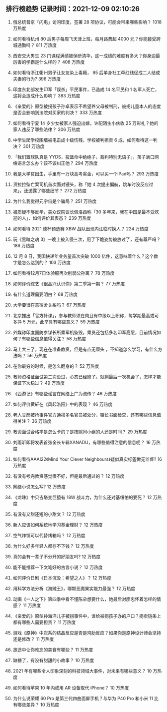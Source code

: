 
## 排行榜趋势 记录时间：2021-12-09 02:10:26
  
  1. 俄总统普京「闪电」访问印度，签署 28 项协议，可能会带来哪些影响？ 1018 万热度
    
  2. 如何看待杭州 80 后男子每周飞天津上班，每月路费超 4000 元？你能接受跨城通勤吗？ 811 万热度
    
  3. 西安交大男生 23 门课程满绩被保研清华，这一成绩的难度有多大？你身边最厉害的学霸是什么样的？ 408 万热度
    
  4. 如何看待浙江衢州男子让女友染上毒瘾， 95 后单身社工牵红线促成二人结成夫妻的行为? 396 万热度
    
  5. 印度东北部发生印军「误杀」平民事件，已造成 14 名平民和 1 名军人死亡，这将会造成什么影响？ 383 万热度
    
  6. 《亲爱的》原型被拐孩子孙卓表示不希望养父母被判刑，被拐儿童本人的态度是否会影响到法院对买家的判决？ 333 万热度
    
  7. 如何看待宁夏 14 岁少女被家人强迫出嫁，许配陌生小伙收 25 万彩礼？她的家人违反了哪些法律？ 306 万热度
    
  8. 中学生爬学校围墙被电击成十级伤残，学校被判担责 6 成，如何看待这一判决？ 301 万热度
    
  9. 「我们篮球队真是 YYDS，投篮命中绝绝子，裁判特别无语子」，孩子满口网络语言怎么办？该不该纠正他？ 294 万热度
    
  10. 我是大学贫困生，手里有一万块高考奖金，可以买一个iPad吗？ 293 万热度
    
  11. 货拉拉坠亡案司机首次面对镜头，称「她 4 次提出偏航，跳车时没反应过来」，还透露了哪些细节？ 272 万热度
    
  12. 为什么我觉得元宇宙是个骗局？ 251 万热度
    
  13. 被质疑不够反华，美众议院议长佩洛西称「30 多年来，我在中国是最不受欢迎的人」，如何评价其表态？ 239 万热度
    
  14. 如何看待 2021 德杯预选赛 XBW 战队出现内讧临时换人？ 224 万热度
    
  15. 玩《黑暗之魂 3》一晚上被入侵三次，用了下跪姿势被放过了，还有尊严吗？ 186 万热度
    
  16. 12 月 8 日，我国快递年业务量首次突破 1000 亿件，这意味着什么？这个数字是怎么达到的？ 103 万热度
    
  17. 如何看待12月7日体验服再次削弱公孙离？ 78 万热度
    
  18. 如何评价综艺《很高兴认识你》第二季第一期？ 77 万热度
    
  19. 有什么道理需要明白？ 68 万热度
    
  20. 大学要很在意宿舍关系吗？ 67 万热度
    
  21. 北京推出「官方补课」，参与教师须在岗且有中级以上职称，每学期最高或可多挣 5 万元，此举具有哪些意义？ 59 万热度
    
  22. 外媒称印度国防参谋长所乘军机坠毁，乘员还包括多名印军高层，目前情况如何？有哪些信息值得关注？ 58 万热度
    
  23. 马上大三了，现在在准备教资，但是有点无厘头 ，不知道怎么学习，有什么方法吗？ 56 万热度
    
  24. 在你最穷的时候，是怎么翻身的？ 52 万热度
    
  25. 教师资格证面试第二次没过，心态已经崩了。就剩最后一次机会了，怎样才能保证下次稳过？ 49 万热度
    
  26. 《西游记》有哪些谣言在网络上广为流传？ 46 万热度
    
  27. 如何评价黄轩在《风起洛阳》中的表现？ 46 万热度
    
  28. 老人甘蔗被抢事件官方通报多名官员被处分，镇长书面检查，还有哪些信息值得关注？ 36 万热度
    
  29. 教资面试合格率是怎么卡的？是按照同小组的人还是时间？ 29 万热度
    
  30. 刘雨昕即将发表首张全长专辑XANADU，有哪些值得注意的信息呢？ 16 万热度
    
  31. 如何看待AAAI22《Mind Your Clever Neighbours》疑似真实标签做无监督? 16 万热度
    
  32. 有没有考完教资感觉很不好，但是最后通过的？ 12 万热度
    
  33. 网络小说怎么写? 12 万热度
    
  34. 《龙珠》中贝吉塔变巨猿有 18W 战斗力，为什么还对基纽怕的要死？ 12 万热度
    
  35. 有没有又甜还短的小甜文？ 12 万热度
    
  36. 新人应该如何系统地学习基金理财？ 12 万热度
    
  37. 空气炸锅可以代替烤箱吗？ 12 万热度
    
  38. 为什么好多年轻人都存不下钱？ 12 万热度
    
  39. 真的会有一辈子不分开的好朋友吗? 12 万热度
    
  40. 能不能推荐一下文笔好的古言小说？ 12 万热度
    
  41. 如何评价日剧《日本沉没：希望之人》？ 12 万热度
    
  42. 用科学方法分析《海贼王》，哪颗恶魔果实能力最强？ 12 万热度
    
  43. 动画《一人之下》第四季中看不懂陈朵想要什么，她最后对廖忠怀着怎样的情感？ 11 万热度
    
  44. 《亲爱的》原型孙海洋儿子被拐事件中，谁给被拐孩子办的户口？拐卖链条上都有哪些人需要担责？ 11 万热度
    
  45. 游戏《原神》中岩系的结晶反应是否是鸡肋反应？如果你是原神设计师会坚持还是修改？ 11 万热度
    
  46. 旅途中让你难忘的美食有哪些？ 11 万热度
    
  47. 缺糖了，有没有甜甜的小故事？ 10 万热度
    
  48. 2021 年有哪些令人印象深刻的科技领域大事件，对未来有哪些意义？ 10 万热度
    
  49. 如何看待苹果 10 年内或用 AR 设备取代 iPhone？ 10 万热度
    
  50. 为什么说荣耀 60 Pro 是第三代四曲面屏手机？与华为 P40 Pro 和小米 11 比有哪些差异？ 10 万热度
    